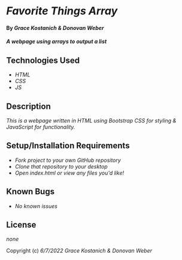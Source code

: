 # _Favorite Things Array_

#### By _**Grace Kostanich & Donovan Weber**_

#### _A webpage using arrays to output a list_

## Technologies Used

* _HTML_
* _CSS_
* _JS_

## Description

_This is a webpage written in HTML using Bootstrap CSS for styling & JavaScript for functionality._

## Setup/Installation Requirements

* _Fork project to your own GitHub repository_ 
* _Clone that repository to your desktop_
* _Open index.html or view any files you'd like!_

## Known Bugs

* _No known issues_

## License

_none_

Copyright (c) _6/7/2022_ _Grace Kostanich & Donovan Weber_